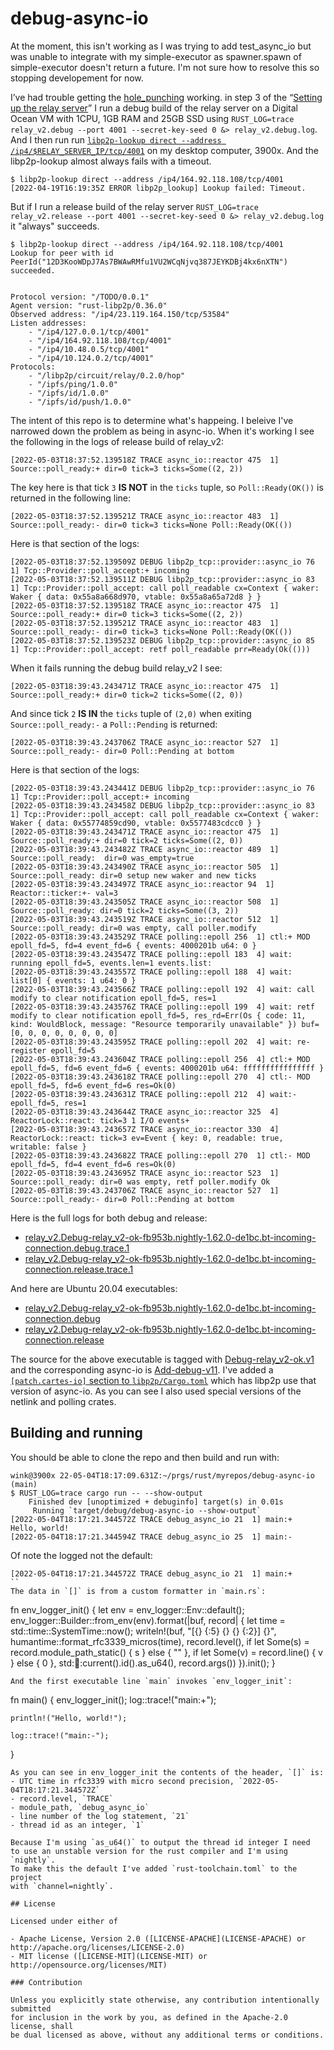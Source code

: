 # debug-async-io

At the moment, this isn't working as I was trying to
add test_async_io but was unable to integrate with my
simple-executor as spawner.spawn of simple-executor
doesn't return a future. I'm not sure how to resolve
this so stopping developement for now.


I’ve had trouble getting the [hole_punching](https://docs.rs/libp2p/0.44.0/libp2p/tutorials/hole_punching/index.html) working.
in step 3 of the “[Setting up the relay server](https://docs.rs/libp2p/0.44.0/libp2p/tutorials/hole_punching/index.html#setting-up-the-relay-server)”
I run a debug build of the relay server on a Digital Ocean VM with 1CPU, 1GB RAM and 25GB SSD using
`RUST_LOG=trace relay_v2.debug --port 4001 --secret-key-seed 0 &> relay_v2.debug.log`.
And I then run run [`libp2p-lookup direct --address /ip4/$RELAY_SERVER_IP/tcp/4001`](https://github.com/mxinden/libp2p-lookup)
on my desktop computer, 3900x. And the libp2p-lookup almost always fails with a timeout.
```
$ libp2p-lookup direct --address /ip4/164.92.118.108/tcp/4001
[2022-04-19T16:19:35Z ERROR libp2p_lookup] Lookup failed: Timeout.
```

But if I run a release build of the relay server
`RUST_LOG=trace relay_v2.release --port 4001 --secret-key-seed 0 &> relay_v2.debug.log` 
it "always" succeeds.
```
$ libp2p-lookup direct --address /ip4/164.92.118.108/tcp/4001
Lookup for peer with id PeerId("12D3KooWDpJ7As7BWAwRMfu1VU2WCqNjvq387JEYKDBj4kx6nXTN") succeeded.


Protocol version: "/TODO/0.0.1"
Agent version: "rust-libp2p/0.36.0"
Observed address: "/ip4/23.119.164.150/tcp/53584"
Listen addresses:
	- "/ip4/127.0.0.1/tcp/4001"
	- "/ip4/164.92.118.108/tcp/4001"
	- "/ip4/10.48.0.5/tcp/4001"
	- "/ip4/10.124.0.2/tcp/4001"
Protocols:
	- "/libp2p/circuit/relay/0.2.0/hop"
	- "/ipfs/ping/1.0.0"
	- "/ipfs/id/1.0.0"
	- "/ipfs/id/push/1.0.0"

```

The intent of this repo is to determine what's happeing. I beleive I've narrowed
down the problem as being in async-io. When it's working I see the following in the logs
of release build of relay_v2:
```
[2022-05-03T18:37:52.139518Z TRACE async_io::reactor 475  1] Source::poll_ready:+ dir=0 tick=3 ticks=Some((2, 2))
```
The key here is that tick `3` **IS NOT** in the `ticks` tuple, so `Poll::Ready(OK())`
is returned in the following line:
```
[2022-05-03T18:37:52.139521Z TRACE async_io::reactor 483  1] Source::poll_ready:- dir=0 tick=3 ticks=None Poll::Ready(OK(())
```

Here is that section of the logs:
```
[2022-05-03T18:37:52.139509Z DEBUG libp2p_tcp::provider::async_io 76  1] Tcp::Provider::poll_accept:+ incoming
[2022-05-03T18:37:52.139511Z DEBUG libp2p_tcp::provider::async_io 83  1] Tcp::Provider::poll_accept: call poll_readable cx=Context { waker: Waker { data: 0x55a8a668d970, vtable: 0x55a8a65a72d8 } }
[2022-05-03T18:37:52.139518Z TRACE async_io::reactor 475  1] Source::poll_ready:+ dir=0 tick=3 ticks=Some((2, 2))
[2022-05-03T18:37:52.139521Z TRACE async_io::reactor 483  1] Source::poll_ready:- dir=0 tick=3 ticks=None Poll::Ready(OK(())
[2022-05-03T18:37:52.139523Z DEBUG libp2p_tcp::provider::async_io 85  1] Tcp::Provider::poll_accept: retf poll_readable prr=Ready(Ok(()))
```

When it fails running the debug build relay_v2 I see:
```
[2022-05-03T18:39:43.243471Z TRACE async_io::reactor 475  1] Source::poll_ready:+ dir=0 tick=2 ticks=Some((2, 0))
```
And since tick `2` **IS IN** the `ticks` tuple of `(2,0)` when exiting `Source::poll_ready:-` a `Poll::Pending` is returned:
```
[2022-05-03T18:39:43.243706Z TRACE async_io::reactor 527  1] Source::poll_ready:- dir=0 Poll::Pending at bottom
```

Here is that section of the logs:
```
[2022-05-03T18:39:43.243441Z DEBUG libp2p_tcp::provider::async_io 76  1] Tcp::Provider::poll_accept:+ incoming
[2022-05-03T18:39:43.243458Z DEBUG libp2p_tcp::provider::async_io 83  1] Tcp::Provider::poll_accept: call poll_readable cx=Context { waker: Waker { data: 0x55774859cd90, vtable: 0x5577483cdcc0 } }
[2022-05-03T18:39:43.243471Z TRACE async_io::reactor 475  1] Source::poll_ready:+ dir=0 tick=2 ticks=Some((2, 0))
[2022-05-03T18:39:43.243482Z TRACE async_io::reactor 489  1] Source::poll_ready:  dir=0 was_empty=true
[2022-05-03T18:39:43.243490Z TRACE async_io::reactor 505  1] Source::poll_ready: dir=0 setup new waker and new ticks
[2022-05-03T18:39:43.243497Z TRACE async_io::reactor 94  1] Reactor::ticker:+- val=3
[2022-05-03T18:39:43.243505Z TRACE async_io::reactor 508  1] Source::poll_ready: dir=0 tick=2 ticks=Some((3, 2))
[2022-05-03T18:39:43.243519Z TRACE async_io::reactor 512  1] Source::poll_ready: dir=0 was empty, call poller.modify
[2022-05-03T18:39:43.243529Z TRACE polling::epoll 256  1] ctl:+ MOD epoll_fd=5, fd=4 event_fd=6 { events: 4000201b u64: 0 }
[2022-05-03T18:39:43.243547Z TRACE polling::epoll 183  4] wait: running epoll_fd=5, events.len=1 events.list:
[2022-05-03T18:39:43.243557Z TRACE polling::epoll 188  4] wait: list[0] { events: 1 u64: 0 }
[2022-05-03T18:39:43.243566Z TRACE polling::epoll 192  4] wait: call modify to clear notification epoll_fd=5, res=1
[2022-05-03T18:39:43.243576Z TRACE polling::epoll 199  4] wait: retf modify to clear notification epoll_fd=5, res_rd=Err(Os { code: 11, kind: WouldBlock, message: "Resource temporarily unavailable" }) buf=[0, 0, 0, 0, 0, 0, 0, 0]
[2022-05-03T18:39:43.243595Z TRACE polling::epoll 202  4] wait: re-register epoll_fd=5
[2022-05-03T18:39:43.243604Z TRACE polling::epoll 256  4] ctl:+ MOD epoll_fd=5, fd=6 event_fd=6 { events: 4000201b u64: ffffffffffffffff }
[2022-05-03T18:39:43.243618Z TRACE polling::epoll 270  4] ctl:- MOD epoll_fd=5, fd=6 event_fd=6 res=Ok(0)
[2022-05-03T18:39:43.243631Z TRACE polling::epoll 212  4] wait:- epoll_fd=5, res=1
[2022-05-03T18:39:43.243644Z TRACE async_io::reactor 325  4] ReactorLock::react: tick=3 1 I/O events+
[2022-05-03T18:39:43.243657Z TRACE async_io::reactor 330  4] ReactorLock::react: tick=3 ev=Event { key: 0, readable: true, writable: false }
[2022-05-03T18:39:43.243682Z TRACE polling::epoll 270  1] ctl:- MOD epoll_fd=5, fd=4 event_fd=6 res=Ok(0)
[2022-05-03T18:39:43.243695Z TRACE async_io::reactor 523  1] Source::poll_ready: dir=0 was empty, retf poller.modify Ok
[2022-05-03T18:39:43.243706Z TRACE async_io::reactor 527  1] Source::poll_ready:- dir=0 Poll::Pending at bottom
```

Here is the full logs for both debug and release:
- [relay_v2.Debug-relay_v2-ok-fb953b.nightly-1.62.0-de1bc.bt-incoming-connection.debug.trace.1](https://drive.google.com/file/d/1JrJljRLmmIpNu5mqGaAryarXcZUnnycf/view?usp=sharing)
- [relay_v2.Debug-relay_v2-ok-fb953b.nightly-1.62.0-de1bc.bt-incoming-connection.release.trace.1](https://drive.google.com/file/d/1g41NDd_0zqY5SJM5q68lcyyhuIdMmFmu/view?usp=sharing)

And here are Ubuntu 20.04 executables:
- [relay_v2.Debug-relay_v2-ok-fb953b.nightly-1.62.0-de1bc.bt-incoming-connection.debug](https://drive.google.com/file/d/1PhLnhgOng8KZ2oeymtTWRBNTtl8tJmFx/view?usp=sharing)
- [relay_v2.Debug-relay_v2-ok-fb953b.nightly-1.62.0-de1bc.bt-incoming-connection.release](https://drive.google.com/file/d/1L25cfzRW1qRnd29r0lg7TXpn07w-Xsve/view?usp=sharing)

The source for the above executable is tagged with [Debug-relay_v2-ok.v1](https://github.com/winksaville/rust-libp2p/tree/Debug-relay_v2-ok.v1)
and the corresponding async-io is [Add-debug-v11](https://github.com/winksaville/async-io/tree/Add-debug-v11).
I've added a [`[patch.cartes-io]` section to `libp2p/Cargo.toml`](https://github.com/winksaville/rust-libp2p/blob/Debug-relay_v2-ok.v1/Cargo.toml#L175-L178)
which has libp2p use that version of async-io. As you can see I also used special versions of the netlink and polling crates.

## Building and running

You should be able to clone the repo and then build and run with:
```
wink@3900x 22-05-04T18:17:09.631Z:~/prgs/rust/myrepos/debug-async-io (main)
$ RUST_LOG=trace cargo run -- --show-output
    Finished dev [unoptimized + debuginfo] target(s) in 0.01s
     Running `target/debug/debug-async-io --show-output`
[2022-05-04T18:17:21.344572Z TRACE debug_async_io 21  1] main:+
Hello, world!
[2022-05-04T18:17:21.344594Z TRACE debug_async_io 25  1] main:-
```

Of note the logged not the default:
```
[2022-05-04T18:17:21.344572Z TRACE debug_async_io 21  1] main:+
``
The data in `[]` is from a custom formatter in `main.rs`:
```
fn env_logger_init() {
    let env = env_logger::Env::default();
    env_logger::Builder::from_env(env).format(|buf, record| {
        let time = std::time::SystemTime::now();
        writeln!(buf, "[{} {:5} {} {} {:2}] {}",
            humantime::format_rfc3339_micros(time),
            record.level(),
            if let Some(s) = record.module_path_static() { s } else { "" },
            if let Some(v) = record.line() { v } else { 0 },
            std::thread::current().id().as_u64(),
            record.args())
    }).init();
}
```
And the first executable line `main` invokes `env_logger_init`:
```
fn main() {
    env_logger_init();
    log::trace!("main:+");

    println!("Hello, world!");

    log::trace!("main:-");
}
```
As you can see in env_logger_init the contents of the header, `[]` is:
- UTC time in rfc3339 with micro second precision, `2022-05-04T18:17:21.344572Z`
- record.level, `TRACE`
- module_path, `debug_async_io`
- line number of the log statement, `21`
- thread id as an integer, `1`

Because I'm using `as_u64()` to output the thread id integer I need
to use an unstable version for the rust compiler and I'm using `nightly`.
To make this the default I've added `rust-toolchain.toml` to the project
with `channel=nightly`.

## License

Licensed under either of

- Apache License, Version 2.0 ([LICENSE-APACHE](LICENSE-APACHE) or http://apache.org/licenses/LICENSE-2.0)
- MIT license ([LICENSE-MIT](LICENSE-MIT) or http://opensource.org/licenses/MIT)

### Contribution

Unless you explicitly state otherwise, any contribution intentionally submitted
for inclusion in the work by you, as defined in the Apache-2.0 license, shall
be dual licensed as above, without any additional terms or conditions.
